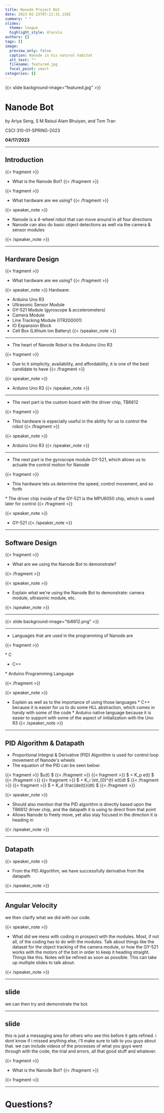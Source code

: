 ```yaml
---
title: Nanode Project Bot
date: 2023-02-23T07:21:31.139Z
summary: " "
slides:
  theme: league
  highlight_style: dracula
authors: []
tags: []
image:
  preview_only: false
  caption: Nanode in his natural habitat
  alt_text: ""
  filename: featured.jpg
  focal_point: smart
categories: []
---
```

{{< slide background-image="featured.jpg" >}}

# Nanode Bot

by Ariya Seng, S M Raisul Alam Bhuiyan, and Tom Tran 

C﻿SCI 310-01-SPRING-2023

**0﻿4/17/2023**

- - -

## Introduction

{{< fragment >}}  

* W﻿hat is the Nanode Bot?
  {{< /fragment >}}

{{< fragment >}}  

* W﻿hat hardware are we using?
  {{< /fragment >}}

{{< speaker_note >}}

* Nanode is a 4-wheel robot that can move around in all four directions
* Nanode can also do basic object detections as well via the camera & sensor modules

{{< /speaker_note >}}

- - -

## Hardware Design

{{< fragment >}}  

* W﻿hat hardware are we using?
  {{< /fragment >}}

{{< speaker_note >}}
H﻿ardware:

* Arduino Uno R3
* Ultrasonic Sensor Module
* GY-521 Module (gyroscope & accelerometers)
* Camera Module
* Line Tracking Module (ITR200001)
* IO Expansion Block
* Cell Box (Lithium Ion Battery)
  {{< /speaker_note >}}

- - -
* The heart of Nanode Robot is the Arduino Uno R3

{{< fragment >}}  
* Due to it simplicity, availability, and affordability, it is one of the best candidate to have
  {{< /fragment >}}

{{< speaker_note >}}
* Arduino Uno R3
  {{< /speaker_note >}}

- - -
* The next part is the custom board with the driver chip, TB6612

{{< fragment >}}  

* This hardware is especially useful in the ability for us to control the robot
  {{< /fragment >}}

{{< speaker_note >}}
* Arduino Uno R3
  {{< /speaker_note >}}
- - -
* The next part is the gyroscope module GY-521, which allows us to actuate the control motion for Nanode

{{< fragment >}}  

* This hardware lets us determine the speed, control movement, and so forth 

*﻿ The driver chip inside of the GY-521 is the MPU6050 chip, which is used later for control
  {{< /fragment >}}

{{< speaker_note >}}
* GY-521
  {{< /speaker_note >}}

- - -

## Software Design

{{< fragment >}} 

* W﻿hat are we using the Nanode Bot to demonstrate?

 {{< /fragment >}}

{{< speaker_note >}}

* E﻿xplain what we're using the Nanode Bot to demonstrate: camera module, ultrasonic module, etc.

{{< /speaker_note >}}

- - -

{{< slide background-image="tb6612.png" >}}

- - -
* Languages that are used in the programming of Nanode are

{{< fragment >}} 
 
*﻿ C 
 
* C﻿++
 
﻿* Arduino Programming Language

 {{< /fragment >}}

{{< speaker_note >}}

* E﻿xplain as well as to the importance of using those languages 
*﻿ C++ because it is easier for us to do some HLL abstraction, which comes in handy with some of the code
*﻿ Arduino native language because it is easier to support with some of the aspect of initialization with the Uno R3
{{< /speaker_note >}}

- - -

## PID Algorithm & Datapath

* Proportional Integral & Derivative (PID) Algorithm is used for control loop movement of Nanode's wheels
* The equation of the PID can be seen below:

{{< fragment >}} $u(t) $ {{< /fragment >}}
{{< fragment >}} $ = K_p e(t) $ {{< /fragment >}}
{{< fragment >}} $ + K_i \int_{0}^{t} e(t)dt $ {{< /fragment >}}
{{< fragment >}} $ + K_d \frac{de(t)}{dt} $ {{< /fragment >}}

{{< speaker_note >}}

* Should also mention that the PID algorithm is directly based upon the TB6612 driver chip, and the datapath it is using to direct from that point
* Allows Nanode to freely move, yet also stay focused in the direction it is heading in

{{< /speaker_note >}}

- - -

## Datapath

{{< speaker_note >}}

* From the PID Algorithm, we have successfully derivative from the datapath

{{< /speaker_note >}}

- - -

## Angular Velocity

we then clarify what we did with our code.

{{< speaker_note >}}

* What did we mess with coding in prospect with the modules. Most, if not all, of the coding has to do with the modules. Talk about things like the dataset for the object tracking of the camera module, or how the GY-521 works with the motors of the bot in order to keep it heading straight. Things like this. Notes will be refined as soon as possible. This can take up multiple slides to talk about.

{{< /speaker_note >}}

- - -

## slide

we can then try and demonstrate the bot.

- - -

## slide

this is just a messaging area for others who see this before it gets refined. i dont know if i missed anything else, i'll make sure to talk to you guys about that. we can include videos of the processes of what you guys went through with the code, the trial and errors, all that good stuff and whatever.

{{< fragment >}}

-   W﻿hat is the Nanode Bot? {{< /fragment >}}

{{< fragment >}}

- - -

# Questions?